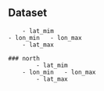 ## Dataset
		- lat_mim
	- lon_min	- lon_max
		- lat_max
	
	### north
			- lat_mim
		- lon_min	- lon_max
			- lat_max